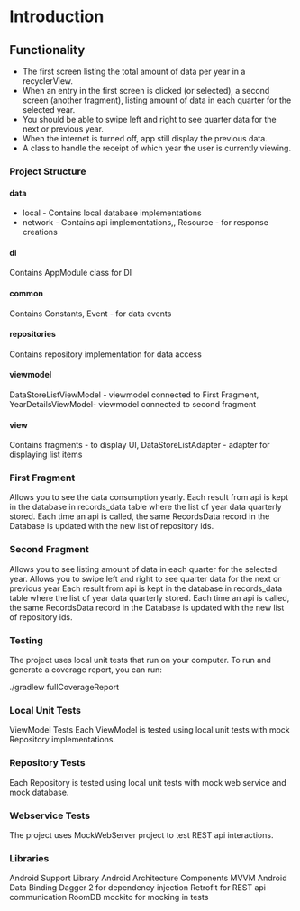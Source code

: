 # Introduction
## Functionality
- The first screen listing the total amount of data per year in a recyclerView.
- When an entry in the first screen is clicked (or selected), a second screen (another fragment), listing amount of data in each quarter for the selected year. 
- You should be able to swipe left and right to see quarter data for the next or previous year.
- When the internet is turned off, app still display the previous data.
- A class to handle the receipt of which year the user is currently viewing.

### Project Structure
 #### data 
 - local - Contains local database implementations
 - network - Contains api implementations,, Resource - for response creations
 #### di 
 Contains AppModule class for DI
 #### common 
 Contains Constants, Event - for data events
 #### repositories 
 Contains repository implementation for data access
 #### viewmodel 
 DataStoreListViewModel - viewmodel connected to First Fragment, YearDetailsViewModel- viewmodel connected to second fragment
 #### view 
 Contains fragments - to display UI, DataStoreListAdapter - adapter for displaying list items

### First Fragment
Allows you to see the data consumption yearly.
Each result from api is kept in the database in records_data table where the list of year data quarterly stored. Each time an api is called, the same RecordsData record in the Database is updated with the new list of repository ids.

### Second Fragment
Allows you to see listing amount of data in each quarter for the selected year.
Allows you to swipe left and right to see quarter data for the next or previous year
Each result from api is kept in the database in records_data table where the list of year data quarterly stored. Each time an api is called, the same RecordsData record in the Database is updated with the new list of repository ids.

### Testing
The project uses local unit tests that run on your computer. To run and generate a coverage report, you can run:

./gradlew fullCoverageReport

### Local Unit Tests
ViewModel Tests
Each ViewModel is tested using local unit tests with mock Repository implementations.

### Repository Tests
Each Repository is tested using local unit tests with mock web service and mock database.

### Webservice Tests
The project uses MockWebServer project to test REST api interactions.

### Libraries
Android Support Library
Android Architecture Components
MVVM
Android Data Binding
Dagger 2 for dependency injection
Retrofit for REST api communication
RoomDB
mockito for mocking in tests
